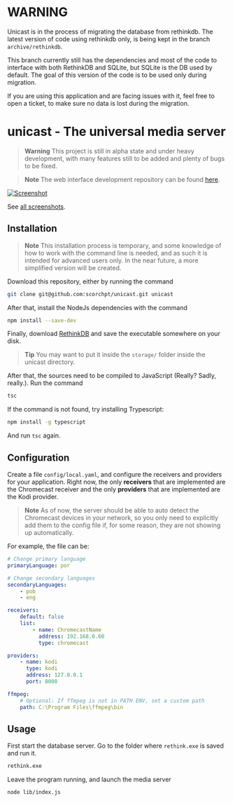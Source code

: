 # WARNING
Unicast is in the process of migrating the database from rethinkdb. The latest version of code using rethinkdb only, is being kept in the branch `archive/rethinkdb`.

This branch currently still has the dependencies and most of the code to interface with both RethinkDB and SQLite, but SQLite is the DB used by default. The goal of this version of the code is to be used only during migration.

If you are using this application and are facing issues with it, feel free to open a ticket, to make sure no data is lost during the migration.

# unicast - The universal media server
> **Warning** This project is still in alpha state and under heavy development, with many features still to be added and plenty of bugs to be fixed.

> **Note** The web interface development repository can be found [here](https://gitlab.com/unicast/unicast-interface).

[![Screenshot](http://pedromsilvapt.github.io/unicast/images/screenshots/alpha/shows-list.png)](http://pedromsilvapt.github.io/unicast/screenshots.html#lg=1&slide=2)

See [all screenshots](http://pedromsilvapt.github.io/unicast/screenshots.html).

## Installation
> **Note** This installation process is temporary, and some knowledge of how to work with the command line is needed, and as such it is intended for advanced users only. In the near future, a more simplified version will be created.

Download this repository, either by running the command
```bash
git clone git@github.com:scorchpt/unicast.git unicast
```

After that, install the NodeJs dependencies with the command
```bash
npm install --save-dev
```

Finally, download [RethinkDB](https://www.rethinkdb.com/) and save the executable somewhere on your disk.
> **Tip** You may want to put it inside the `storage/` folder inside the unicast directory.

After that, the sources need to be compiled to JavaScript (Really? Sadly, really.). Run the command
```bash
tsc
```

If the command is not found, try installing Trypescript:
```bash
npm install -g typescript
```

And run `tsc` again.

## Configuration
Create a file `config/local.yaml`, and configure the receivers and providers for your application. Right now, the only **receivers** that are implemented are the Chromecast receiver and the only **providers** that are implemented are the Kodi provider.

 > **Note** As of now, the server should be able to auto detect the Chromecast devices in your network, so you only need to explicitly add them to the config file if, for some reason, they are not showing up automatically.

For example, the file can be:
```yaml
# Change primary language
primaryLanguage: por

# Change secondary languages
secondaryLanguages:
    - pob
    - eng

receivers:
    default: false
    list:
        - name: ChromecastName
          address: 192.168.0.60
          type: chromecast

providers:
    - name: kodi
      type: kodi
      address: 127.0.0.1
      port: 8008

ffmpeg:
    # Optional: If ffmpeg is not in PATH ENV, set a custom path
    path: C:\Program Files\ffmpeg\bin
```

## Usage
First start the database server. Go to the folder where `rethink.exe` is saved and run it.
```bash
rethink.exe
```

Leave the program running, and launch the media server
```bash
node lib/index.js
```
